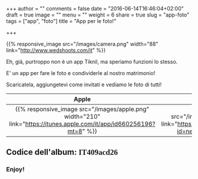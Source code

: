 +++
author = ""
comments = false
date = "2016-06-14T16:46:04+02:00"
draft = true
image = ""
menu = ""
weight = 6
share = true
slug = "app-foto"
tags = ["app", "foto"]
title = "App per le foto!"

+++

{{% responsive_image src="/images/camera.png" width="88" link="http://www.wedshoots.com/it" %}}

Eh, già, purtroppo non è un app Tiknil, ma speriamo funzioni lo stesso. 

E' un app per fare le foto e condividerle al nostro matrimonio!

Scaricatela, aggiungetevi come invitati e vediamo le foto di tutti!

 Apple  |  Android
:-----: | :-------: 
{{% responsive_image src="/images/apple.png" width="210" link="https://itunes.apple.com/it/app/id660256196?mt=8" %}} | {{% responsive_image src="/images/playstore.png" width="210" link="https://play.google.com/store/apps/details?id=net.bodas.android.wedshoots" %}}



## Codice dell'album: <span style="font-family: Georgia">IT409acd26</span>  ##

### Enjoy! ###



